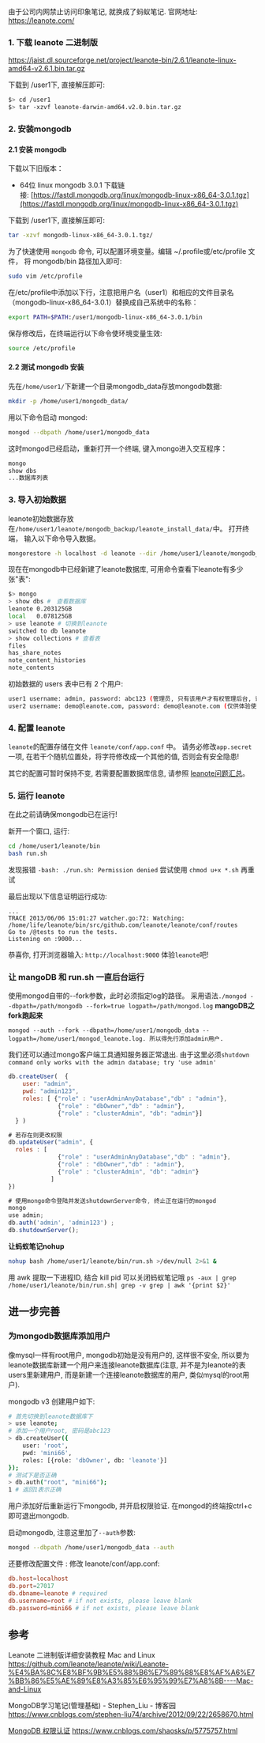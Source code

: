 由于公司内网禁止访问印象笔记, 就换成了蚂蚁笔记.
官网地址: https://leanote.com/

### 1. 下载 leanote 二进制版

https://jaist.dl.sourceforge.net/project/leanote-bin/2.6.1/leanote-linux-amd64-v2.6.1.bin.tar.gz

下载到 /user1下, 直接解压即可:

```bash
$> cd /user1
$> tar -xzvf leanote-darwin-amd64.v2.0.bin.tar.gz
```

### 2. 安装mongodb

#### 2.1 安装 mongodb

下载以下旧版本：

* 64位 linux mongodb 3.0.1 下载链接: [https://fastdl.mongodb.org/linux/mongodb-linux-x86_64-3.0.1.tgz](https://fastdl.mongodb.org/linux/mongodb-linux-x86_64-3.0.1.tgz)

下载到 /user1下, 直接解压即可:

```sh
tar -xzvf mongodb-linux-x86_64-3.0.1.tgz/
```

为了快速使用 `mongodb` 命令, 可以配置环境变量。编辑 ~/.profile或/etc/profile 文件， 将 mongodb/bin 路径加入即可:

```sh
sudo vim /etc/profile
```

在/etc/profile中添加以下行，注意把用户名（user1）和相应的文件目录名（mongodb-linux-x86_64-3.0.1）替换成自己系统中的名称：

```sh
export PATH=$PATH:/user1/mongodb-linux-x86_64-3.0.1/bin
```

保存修改后，在终端运行以下命令使环境变量生效:

```sh
source /etc/profile
```

#### 2.2 测试 mongodb 安装

先在`/home/user1/`下新建一个目录mongodb_data存放mongodb数据:

```sh
mkdir -p /home/user1/mongodb_data/
```

用以下命令启动 mongod:

```sh
mongod --dbpath /home/user1/mongodb_data
```

这时mongod已经启动，重新打开一个终端, 键入mongo进入交互程序：

```sh
mongo
show dbs
...数据库列表
```

### 3. 导入初始数据

leanote初始数据存放在`/home/user1/leanote/mongodb_backup/leanote_install_data/`中。
打开终端， 输入以下命令导入数据。

```sh
mongorestore -h localhost -d leanote --dir /home/user1/leanote/mongodb_backup/leanote_install_data/
```

现在在mongodb中已经新建了leanote数据库, 可用命令查看下leanote有多少张"表":

```sh
$> mongo
> show dbs #　查看数据库
leanote	0.203125GB
local	0.078125GB
> use leanote # 切换到leanote
switched to db leanote
> show collections # 查看表
files
has_share_notes
note_content_histories
note_contents
```

初始数据的 users 表中已有 2 个用户:

```sh
user1 username: admin, password: abc123 (管理员, 只有该用户才有权管理后台, 请及时修改密码)
user2 username: demo@leanote.com, password: demo@leanote.com (仅供体验使用)
```

### 4. 配置 leanote

`leanote`的配置存储在文件 `leanote/conf/app.conf` 中。
请务必修改`app.secret`一项, 在若干个随机位置处，将字符修改成一个其他的值, 否则会有安全隐患!

其它的配置可暂时保持不变, 若需要配置数据库信息, 请参照 [leanote问题汇总](https://github.com/leanote/leanote/wiki/QA)。

### 5. 运行 leanote

在此之前请确保mongodb已在运行!

新开一个窗口, 运行:

```sh
cd /home/user1/leanote/bin
bash run.sh
```

发现报错 `-bash: ./run.sh: Permission denied`
尝试使用 `chmod u+x *.sh` 再重试

最后出现以下信息证明运行成功:

```
...
TRACE 2013/06/06 15:01:27 watcher.go:72: Watching: /home/life/leanote/bin/src/github.com/leanote/leanote/conf/routes
Go to /@tests to run the tests.
Listening on :9000...
```

恭喜你, 打开浏览器输入: `http://localhost:9000` 体验`leanote`吧!

### 让 mangoDB 和 run.sh 一直后台运行

使用mongod自带的--fork参数，此时必须指定log的路径。
采用语法`./mongod --dbpath=/path/mongodb --fork=true logpath=/path/mongod.log`
**mangoDB之fork跑起来**

```
mongod --auth --fork --dbpath=/home/user1/mongodb_data --logpath=/home/user1/mongod_leanote.log. 所以得先行添加admin用户.
```

我们还可以通过mongo客户端工具通知服务器正常退出. 由于这里必须`shutdown command only works with the admin database; try 'use admin'`

```js
db.createUser(  {
    user: "admin",
    pwd: "admin123",
    roles: [ {"role" : "userAdminAnyDatabase","db" : "admin"},
              {"role" : "dbOwner","db" : "admin"},
              {"role" : "clusterAdmin", "db": "admin"}]
  } )

# 若存在则更改权限
db.updateUser("admin", {
  roles : [
              {"role" : "userAdminAnyDatabase","db" : "admin"},
              {"role" : "dbOwner","db" : "admin"},
              {"role" : "clusterAdmin", "db": "admin"}
            ]
})

# 使用mongo命令登陆并发送shutdownServer命令, 终止正在运行的mongod
mongo
use admin;
db.auth('admin', 'admin123') ;
db.shutdownServer();
```

**让蚂蚁笔记nohup**

```sh
nohup bash /home/user1/leanote/bin/run.sh >/dev/null 2>&1 &
```

用 awk 提取一下进程ID, 结合 kill pid 可以关闭蚂蚁笔记哦
`ps -aux | grep /home/user1/leanote/bin/run.sh| grep -v grep | awk '{print $2}'`

## 进一步完善

### 为mongodb数据库添加用户

像mysql一样有root用户, mongodb初始是没有用户的, 这样很不安全, 所以要为leanote数据库新建一个用户来连接leanote数据库(注意, 并不是为leanote的表users里新建用户, 而是新建一个连接leanote数据库的用户, 类似mysql的root用户).

mongodb v3 创建用户如下:

```sh
# 首先切换到leanote数据库下
> use leanote;
# 添加一个用户root, 密码是abc123
> db.createUser({
    user: 'root',
    pwd: 'mini66',
    roles: [{role: 'dbOwner', db: 'leanote'}]
});
# 测试下是否正确
> db.auth("root", "mini66");
1 # 返回1表示正确
```

用户添加好后重新运行下mongodb, 并开启权限验证. 在mongod的终端按ctrl+c即可退出mongodb.

启动mongodb, 注意这里加了`--auth`参数:

```sh
mongod --dbpath /home/user1/mongodb_data --auth
```

还要修改配置文件 : 修改 leanote/conf/app.conf:

```conf
db.host=localhost
db.port=27017
db.dbname=leanote # required
db.username=root # if not exists, please leave blank
db.password=mini66 # if not exists, please leave blank
```

## 参考

Leanote 二进制版详细安装教程 Mac and Linux
<https://github.com/leanote/leanote/wiki/Leanote-%E4%BA%8C%E8%BF%9B%E5%88%B6%E7%89%88%E8%AF%A6%E7%BB%86%E5%AE%89%E8%A3%85%E6%95%99%E7%A8%8B----Mac-and-Linux>

MongoDB学习笔记(管理基础) - Stephen_Liu - 博客园
<https://www.cnblogs.com/stephen-liu74/archive/2012/09/22/2658670.html>

 [MongoDB 权限认证](https://www.cnblogs.com/shaosks/p/5775757.html)
<https://www.cnblogs.com/shaosks/p/5775757.html>
